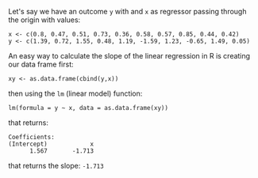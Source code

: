 Let's say we have an outcome `y` with and `x` as regressor passing through the origin with values:

```{r}
x <- c(0.8, 0.47, 0.51, 0.73, 0.36, 0.58, 0.57, 0.85, 0.44, 0.42)
y <- c(1.39, 0.72, 1.55, 0.48, 1.19, -1.59, 1.23, -0.65, 1.49, 0.05)
```

An easy way to calculate the slope of the linear regression in R is creating our data frame first:

```{r}
xy <- as.data.frame(cbind(y,x))
```

then using the `lm` (linear model) function:

```
lm(formula = y ~ x, data = as.data.frame(xy))
```

that returns:

```
Coefficients:
(Intercept)            x  
      1.567       -1.713
```

that returns the slope: `-1.713`
